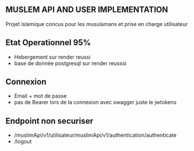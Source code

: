 ## MUSLEM API AND USER IMPLEMENTATION 
Projet islamique concus pour les musulamans et prise en charge utilisateur
## Etat Operationnel 95%
- Hebergement sur render reussi
- base de donnée postgresql sur render reusssi
## Connexion
- Email + mot de passe
- pas de Bearer lors de la connexion avec swagger juste le jwtokens
## Endpoint non securiser
- /muslimApi/v1/utilisateur/muslimApi/v1/authentication/authenticate
- /logout